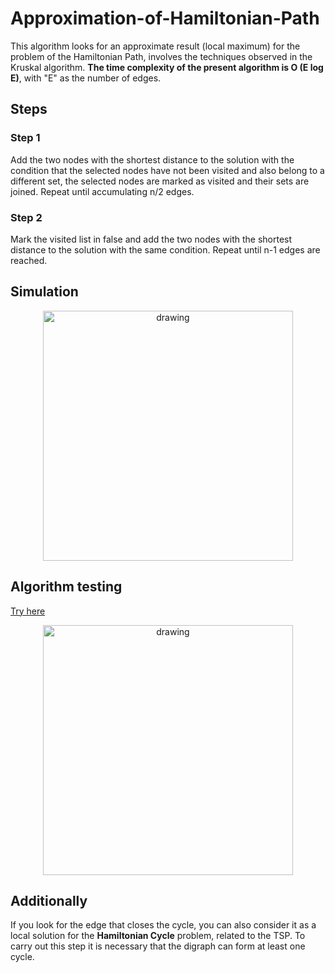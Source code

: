 # Approximation-of-Hamiltonian-Path
This algorithm looks for an approximate result (local maximum) for the problem of the Hamiltonian Path, involves the techniques observed in the Kruskal algorithm. **The time complexity of the present algorithm is O (E log E)**, with "E" as the number of edges.

## Steps
### Step 1
Add the two nodes with the shortest distance to the solution with the condition that the selected nodes have not been visited and also belong to a different set, the selected nodes are marked as visited and their sets are joined. Repeat until accumulating n/2 edges.
### Step 2
Mark the visited list in false and add the two nodes with the shortest distance to the solution with the same condition. Repeat until n-1 edges are reached.

## Simulation

<p align="center">
  <img src="https://github.com/francoMG/Approximation-of-Hamiltonian-Path/blob/master/simulation.gif"
        alt="drawing" width="400"/>
</p>

## Algorithm testing
[Try here](https://repl.it/@FrancoMG/AHP)

<p align="center">
  <img src="https://github.com/francoMG/Approximation-of-Hamiltonian-Path/blob/master/test.png"
        alt="drawing" width="400"/>
</p>

## Additionally
If you look for the edge that closes the cycle, you can also consider it as a local solution for the **Hamiltonian Cycle** problem, related to the TSP. To carry out this step it is necessary that the digraph can form at least one cycle.
